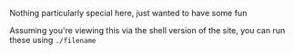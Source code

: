 Nothing particularly special here, just wanted to have some fun

Assuming you're viewing this via the shell version of the site, you can run these using `./filename`
